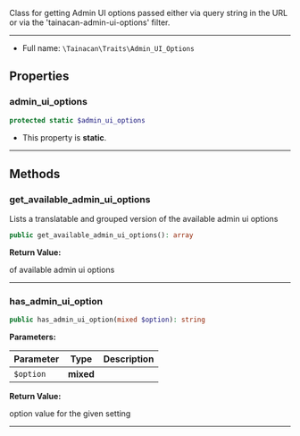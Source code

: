
Class for getting Admin UI options passed either via query string in
the URL or via the 'tainacan-admin-ui-options' filter.

***

* Full name: `\Tainacan\Traits\Admin_UI_Options`

## Properties

### admin_ui_options

```php
protected static $admin_ui_options
```

* This property is **static**.

***

## Methods

### get_available_admin_ui_options

Lists a translatable and grouped version of the available admin ui options

```php
public get_available_admin_ui_options(): array
```

**Return Value:**

of available admin ui options

***
### has_admin_ui_option

```php
public has_admin_ui_option(mixed $option): string
```

**Parameters:**

| Parameter | Type      | Description |
|-----------|-----------|-------------|
| `$option` | **mixed** |             |

**Return Value:**

option value for the given setting

***
